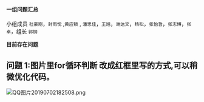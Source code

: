 #### 一组问题汇总

小组成员 `杜豪刚`，`封雨忱` ,`黄应锁` , `潘思佳`，`王旭`，`谢达文`，`杨松`，`张怡哲`，`张志博`，`张卓`，组长 `郭钢`

**目前存在问题**

## 问题 1:图片里for循环判断 改成红框里写的方式,可以稍微优化代码。

![QQ图片20190702182508.png](https://upload-images.jianshu.io/upload_images/18300474-5e326077c9a2080e.png?imageMogr2/auto-orient/strip%7CimageView2/2/w/1240)
